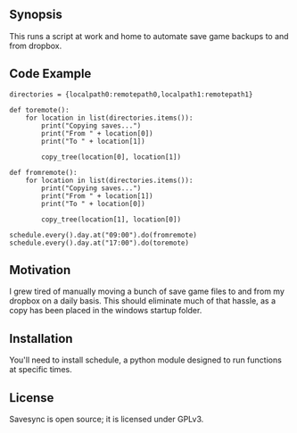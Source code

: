 ## Synopsis
This runs a script at work and home to automate save game backups to and from dropbox.

## Code Example
```
directories = {localpath0:remotepath0,localpath1:remotepath1}

def toremote():
    for location in list(directories.items()):
        print("Copying saves...")
        print("From " + location[0])
        print("To " + location[1])

        copy_tree(location[0], location[1])

def fromremote():
    for location in list(directories.items()):
        print("Copying saves...")
        print("From " + location[1])
        print("To " + location[0])

        copy_tree(location[1], location[0])

schedule.every().day.at("09:00").do(fromremote)
schedule.every().day.at("17:00").do(toremote)
```
## Motivation

I grew tired of manually moving a bunch of save game files to and from my dropbox on a daily basis.  This should eliminate much of that hassle, as a copy has been placed in the windows startup folder.

## Installation

You'll need to install schedule, a python module designed to run functions at specific times.

## License

Savesync is open source; it is licensed under GPLv3.

